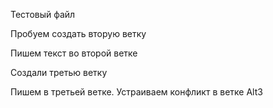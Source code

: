 Тестовый файл

Пробуем создать вторую ветку

Пишем текст во второй ветке

Создали третью ветку

Пишем в третьей ветке. Устраиваем конфликт в ветке Alt3